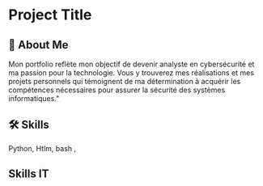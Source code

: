 

# Project Title



## 🚀 About Me
Mon portfolio reflète mon objectif de devenir analyste en cybersécurité et ma passion pour la technologie. Vous y trouverez mes réalisations et mes projets personnels qui témoignent de ma détermination à acquérir les compétences nécessaires pour assurer la sécurité des systèmes informatiques."

## 🛠 Skills
Python, Htlm, bash ,


## Skills IT












